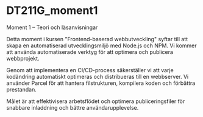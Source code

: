 # DT211G_moment1

Moment 1 – Teori och läsanvisningar

Detta moment i kursen "Frontend-baserad webbutveckling" syftar till att skapa en automatiserad utvecklingsmiljö med Node.js och NPM. Vi kommer att använda automatiserade verktyg för att optimera och publicera webbprojekt.

Genom att implementera en CI/CD-process säkerställer vi att varje kodändring automatiskt optimeras och distribueras till en webbserver. Vi använder Parcel för att hantera filstrukturen, kompilera koden och förbättra prestandan.

Målet är att effektivisera arbetsflödet och optimera publiceringsfiler för snabbare inladdning och bättre användarupplevelse.
